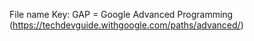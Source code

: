 File name Key:
GAP = Google Advanced Programming (https://techdevguide.withgoogle.com/paths/advanced/)